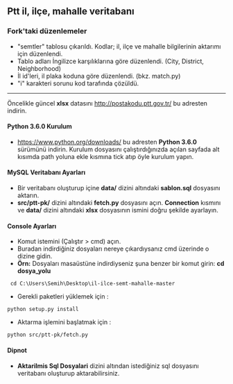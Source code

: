 ## Ptt il, ilçe, mahalle veritabanı

### Fork'taki düzenlemeler

- "semtler" tablosu çıkarıldı. Kodlar; il, ilçe ve mahalle bilgilerinin aktarımı için düzenlendi.
- Tablo adları İngilizce karşılıklarına göre düzenlendi. (City, District, Neighborhood)
- İl id'leri, il plaka koduna göre düzenlendi. (bkz. match.py)
- "i" karakteri sorunu kod tarafında çözüldü.

<hr>

Öncelikle güncel <b>xlsx</b> datasını http://postakodu.ptt.gov.tr/ bu adresten indirin.

#### Python 3.6.0 Kurulum
- https://www.python.org/downloads/ bu adresten <b>Python 3.6.0</b> sürümünü indirin. Kurulum dosyasını çalıştırdığınızda açılan sayfada alt kısımda path yoluna ekle kısmına tick atıp öyle kurulum yapın.
 
 
#### MySQL Veritabanı Ayarları
- Bir veritabanı oluşturup içine <b>data/</b> dizini altındaki <b>sablon.sql</b> dosyasını aktarın.
- <b>src/ptt-pk/</b> dizini altındaki <b>fetch.py</b> dosyasını açın. <b>Connection</b> kısmını ve <b>data/</b> dizini altındaki <b>xlsx</b> dosyasının ismini doğru şekilde ayarlayın.
 
#### Console Ayarları
- Komut istemini (Çalıştır > cmd) açın.
- Buradan indirdiğiniz dosyaları nereye çıkardıysanız cmd üzerinde o dizine gidin. 
- <b>Örn:</b> Dosyaları masaüstüne indirdiyseniz şuna benzer bir komut girin: <b>cd dosya_yolu</b>

```
 cd C:\Users\Semih\Desktop\il-ilce-semt-mahalle-master
```

- Gerekli paketleri yüklemek için : 

```
python setup.py install
```

- Aktarma işlemini başlatmak için : 

```
python src/ptt-pk/fetch.py
```

#### Dipnot

- <b>Aktarilmis Sql Dosyalari</b> dizini altından istediğiniz sql dosyasını veritabanı oluşturup aktarabilirsiniz.

